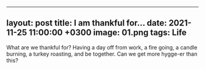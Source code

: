 ----
layout: post
title:  I am thankful for...
date:   2021-11-25 11:00:00 +0300
image:  01.png
tags:   Life
----

What are we thankful for? Having a day off from work, a fire going, a candle burning, a turkey roasting, and be together. Can we get more hygge-er than this?
